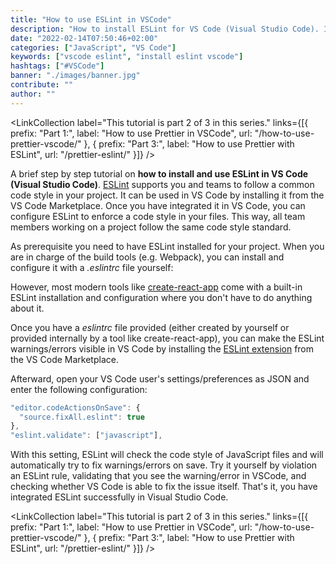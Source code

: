 ```yaml
---
title: "How to use ESLint in VSCode"
description: "How to install ESLint for VS Code (Visual Studio Code). Install ESLint, configure it per project, and use a local .prettierrc file ..."
date: "2022-02-14T07:50:46+02:00"
categories: ["JavaScript", "VS Code"]
keywords: ["vscode eslint", "install eslint vscode"]
hashtags: ["#VSCode"]
banner: "./images/banner.jpg"
contribute: ""
author: ""
---
```


<Sponsorship />

<LinkCollection label="This tutorial is part 2 of 3 in this series." links={[{ prefix: "Part 1:", label: "How to use Prettier in VSCode", url: "/how-to-use-prettier-vscode/" }, { prefix: "Part 3:", label: "How to use Prettier with ESLint", url: "/prettier-eslint/" }]} />

A brief step by step tutorial on **how to install and use ESLint in VS Code (Visual Studio Code)**. [ESLint](https://eslint.org/) supports you and teams to follow a common code style in your project. It can be used in VS Code by installing it from the VS Code Marketplace. Once you have integrated it in VS Code, you can configure ESLint to enforce a code style in your files. This way, all team members working on a project follow the same code style standard.

As prerequisite you need to have ESLint installed for your project. When you are in charge of the build tools (e.g. Webpack), you can install and configure it with a *.eslintrc* file yourself:

<ReadMore label="How to set up ESLint for Webpack" link="/webpack-eslint/" />

<ReadMore label="How to set up ESLint for React" link="/react-eslint-webpack-babel/" />

However, most modern tools like [create-react-app](https://create-react-app.dev/) come with a built-in ESLint installation and configuration where you don't have to do anything about it.

Once you have a *eslintrc* file provided (either created by yourself or provided internally by a tool like create-react-app), you can make the ESLint warnings/errors visible in VS Code by installing the [ESLint extension](https://marketplace.visualstudio.com/items?itemName=dbaeumer.vscode-eslint) from the VS Code Marketplace.

Afterward, open your VS Code user's settings/preferences as JSON and enter the following configuration:

```javascript
"editor.codeActionsOnSave": {
  "source.fixAll.eslint": true
},
"eslint.validate": ["javascript"],
```

With this setting, ESLint will check the code style of JavaScript files and will automatically try to fix warnings/errors on save. Try it yourself by violation an ESLint rule, validating that you see the warning/error in VSCode, and checking whether VS Code is able to fix the issue itself. That's it, you have integrated ESLint successfully in Visual Studio Code.

<LinkCollection label="This tutorial is part 2 of 3 in this series." links={[{ prefix: "Part 1:", label: "How to use Prettier in VSCode", url: "/how-to-use-prettier-vscode/" }, { prefix: "Part 3:", label: "How to use Prettier with ESLint", url: "/prettier-eslint/" }]} />